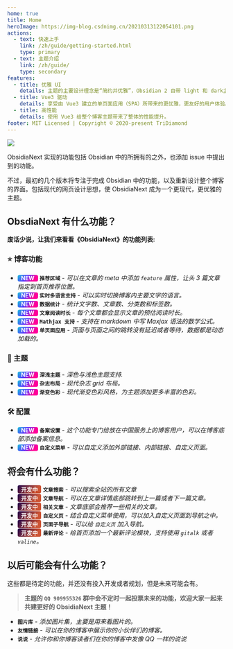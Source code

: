 ```yaml
---
home: true
title: Home
heroImage: https://img-blog.csdnimg.cn/20210313122054101.png
actions:
  - text: 快速上手
    link: /zh/guide/getting-started.html
    type: primary
  - text: 主题介绍
    link: /zh/guide/
    type: secondary
features:
  - title: 优雅 UI
    details: 主题的主要设计理念是“简约并优雅”，Obsidian 2 自带 light 和 dark主题。
  - title: Vue3 驱动
    details: 享受由 Vue3 建立的单页面应用（SPA）所带来的更优雅，更友好的用户体验。
  - title: 高性能
    details: 使用 Vue3 给整个博客主题带来了整体的性能提升。
footer: MIT Licensed | Copyright © 2020-present TriDiamond
---
```


![](https://img-blog.csdnimg.cn/20210312092548510.png?x-oss-process=image/watermark,type_ZmFuZ3poZW5naGVpdGk,shadow_10,text_aHR0cHM6Ly9ibG9nLmNzZG4ubmV0L1RyaURpYW1vbmQ2,size_16,color_FFFFFF,t_70)

ObsidiaNext 实现的功能包括 Obsidian 中的所拥有的之外，也添加 issue 中提出到的功能。

不过，最初的几个版本将专注于完成 Obsidian 中的功能，以及重新设计整个博客的界面。包括现代的网页设计思想，使 ObsidiaNext 成为一个更现代，更优雅的主题。

## ObsdiaNext 有什么功能？

**废话少说，让我们来看看《ObsidiaNext》的功能列表:**

### ⭐️ 博客功能

- <span class="tag new-tag">NEW</span> **`推荐区域`** - _可以在文章的 meta 中添加 `feature` 属性，让头 3 篇文章指定到首页推荐位置。_
- <span class="tag new-tag">NEW</span> **`实时多语言支持`** - _可以实时切换博客内主要文字的语言。_
- <span class="tag new-tag">NEW</span> **`数据统计`** - _统计文字数、文章数、分类数和标签数。_
- <span class="tag new-tag">NEW</span> **`文章阅读时长`** - _每个文章都会显示文章的预估阅读时长。_
- <span class="tag new-tag">NEW</span> **`Mathjax 支持`** - _支持在 markdown 中写 Maxjax 语法的数学公式。_
- <span class="tag new-tag">NEW</span> **`单页面应用`** - _页面与页面之间的跳转没有延迟或者等待，数据都是动态加载的。_

### 🎨 主题

- <span class="tag new-tag">NEW</span> **`深浅主题`** - _深色与浅色主题支持._
- <span class="tag new-tag">NEW</span> **`杂志布局`** - _现代杂志 grid 布局。_
- <span class="tag new-tag">NEW</span> **`渐变色彩`** - _现代渐变色彩风格，为主题添加更多丰富的色彩。_

### 🛠 配置

- <span class="tag new-tag">NEW</span> **`备案设置`** - _这个功能专门给放在中国服务上的博客用户，可以在博客底部添加备案信息。_
- <span class="tag new-tag">NEW</span> **`自定义菜单`** - _可以自定义添加外部链接、内部链接、自定义页面。_

## 将会有什么功能？

- <span class="tag wip-tag">开发中</span> **`文章搜索`** - _可以搜索全站的所有文章_
- <span class="tag wip-tag">开发中</span> **`文章导航`** - _可以在文章详情底部跳转到上一篇或者下一篇文章。_
- <span class="tag wip-tag">开发中</span> **`相关文章`** - _文章底部会推荐一些相关的文章。_
- <span class="tag wip-tag">开发中</span> **`自定义页`** - _结合自定义菜单使用，可以加入自定义页面到导航之中。_
- <span class="tag wip-tag">开发中</span> **`页面子导航`** - _可以给 `自定义页` 加入导航。_
- <span class="tag wip-tag">开发中</span> **`最新评论`** - _给首页添加一个最新评论模块，支持使用 `gitalk` 或者 `valine`。_

## 以后可能会有什么功能？

这些都是待定的功能，并还没有投入开发或者规划，但是未来可能会有。

> **主题的 `QQ 909955326` 群中会不定时一起投票未来的功能，欢迎大家一起来共建更好的 ObsidiaNext 主题！**

- **`图片库`** - _添加图片集，主要是用来看图片的。_
- **`友情链接`** - _可以在你的博客中展示你的小伙伴们的博客。_
- **`说说`** - _允许你和你博客读者们在你的博客中发像 QQ 一样的说说_

<style>
  .tag {
    display: inline-block;
    color: white;
    padding: 0 0.5rem;
    border-radius: 4px;
    font-weight: 700;
    font-size: 0.8rem;
  }
  .new-tag {
    background: linear-gradient(
      130deg,
      rgb(36, 198, 220),
      rgb(84, 51, 255) 41.07%,
      rgb(255, 0, 153) 76.05%
    );
  }
  .wip-tag {
    background: linear-gradient(
      130deg,
      #23074d,
      #cc5333 76.05%
    )
  }
</style>
